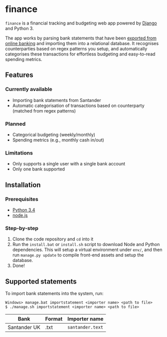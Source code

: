 finance
=======

`finance` is a financial tracking and budgeting web app powered by [Django](https://www.djangoproject.com/) and Python 3.

The app works by parsing bank statements that have been [exported from online banking](#supported-statements) and importing them into a relational database. It recognises counterparties based on regex patterns you setup, and automatically categorises these transactions for effortless budgeting and easy-to-read spending metrics.

Features
--------

### Currently available

- Importing bank statements from Santander
- Automatic categorisation of transactions based on counterparty (matched from regex patterns)

### Planned

- Categorical budgeting (weekly/monthly)
- Spending metrics (e.g., monthly cash in/out)

### Limitations

- Only supports a single user with a single bank account
- Only one bank supported

Installation
------------

### Prerequisites
- [Python 3.4](https://www.python.org/downloads/)
- [node.js](http://nodejs.org/)

### Step-by-step
1. Clone the code repository and `cd` into it
2. Run the `install.bat` or `install.sh` script to download Node and Python dependencies. This will setup a virtual environment under `env/`, and then run `manage.py update` to compile front-end assets and setup the database.
3. Done!

Supported statements
--------------------

To import bank statements into the system, run:
```
Windows> manage.bat importstatement <importer name> <path to file>
$ ./manage.sh importstatement <importer name> <path to file>
```

Bank | Format | Importer name
---- | ------ | -------------
Santander UK | .txt | `santander.text`
